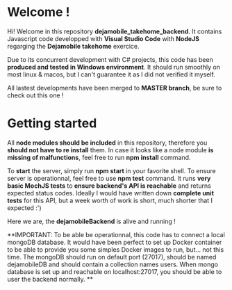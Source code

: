 # Welcome  !

Hi!
Welcome in this repository **dejamobile_takehome_backend**.  It contains Javascript code developped with **Visual Studio Code** with **NodeJS** regarging the **Dejamobile takehome** exercice. 

Due to its concurrent development with C# projects, this code has been **produced and tested in Windows environment**. It should run smoothly on most linux & macos, but I can't guarantee it as I did not verified it myself.

All lastest developments have been merged to **MASTER branch**, be sure to check out this one !

# Getting started

All **node modules should be included** in this repository, therefore you **should not have to re install** them. In case it looks like a node module **is missing of malfunctions**, feel free to run **npm install** command.

To **start** the server, simply run **npm start** in your favorite  shell. To ensure server is operationnal, feel free to use **npm test** command. It runs **very basic MochJS tests** to  **ensure backend's API is reachable** and returns expected status codes. Ideally I would have written down **complete unit tests** for this API, but a week worth of work is short, much shorter that I expected :')

Here we are, the **dejamobileBackend** is alive and running !

**IMPORTANT: To be able be operationnal, this code has to connect a local mongoDB database. It would have been perfect to set up Docker container to be able to provide you some simples Docker images to run, but... not this time. The mongoDB should run on default port (27017), should be named dejamobileDB and should contain a collection names users. When mongo database is set up and reachable on localhost:27017, you should be able to user the backend normally. **
